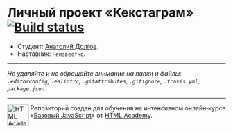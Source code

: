 # Личный проект «Кекстаграм» [![Build status][travis-image]][travis-url]

* Студент: [Анатолий Долгов](https://up.htmlacademy.ru/javascript/11/user/150174).
* Наставник: `Неизвестно`.

---

_Не удаляйте и не обращайте внимание на папки и файлы:_<br>
_`.editorconfig`, `.eslintrc`, `.gitattributes`, `.gitignore`, `.travis.yml`, `package.json`._

---

<a href="https://htmlacademy.ru/intensive/javascript"><img align="left" width="50" height="50" title="HTML Academy" src="https://up.htmlacademy.ru/static/img/intensive/javascript/logo-for-github.svg"></a>

Репозиторий создан для обучения на интенсивном онлайн‑курсе «[Базовый JavaScript](https://htmlacademy.ru/intensive/javascript)» от [HTML Academy](https://htmlacademy.ru).

[travis-image]: https://travis-ci.org/htmlacademy-javascript/150174-kekstagram.svg?branch=master
[travis-url]: https://travis-ci.org/htmlacademy-javascript/150174-kekstagram
